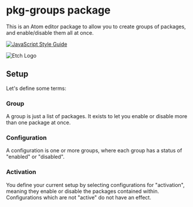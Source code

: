 # pkg-groups package

This is an Atom editor package to allow you to create groups of packages, and
enable/disable them all at once.

[![JavaScript Style Guide](https://cdn.rawgit.com/standard/standard/master/badge.svg)](https://github.com/standard/standard)

![Etch Logo](https://cloud.githubusercontent.com/assets/378023/18806594/927cb104-826c-11e6-8e4b-7b54be52108e.png)

## Setup

Let's define some terms:

### Group

A group is just a list of packages. It exists to let you enable or disable more than one package at once.

### Configuration

A configuration is one or more groups, where each group has a status of "enabled" or "disabled".

### Activation

You define your current setup by selecting configurations for "activation", meaning they enable or disable the packages contained within. Configurations which are not "active" do not have an effect.
